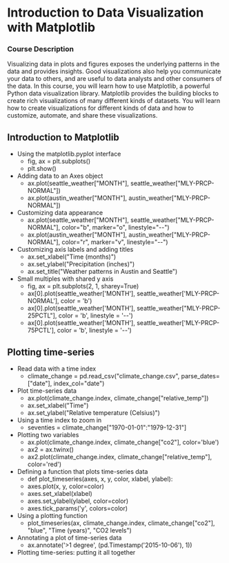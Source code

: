 # Introduction to Data Visualization with Matplotlib
### Course Description
Visualizing data in plots and figures exposes the underlying patterns in the data and provides insights. Good visualizations also help you communicate your data to others, and are useful to data analysts and other consumers of the data. In this course, you will learn how to use Matplotlib, a powerful Python data visualization library. Matplotlib provides the building blocks to create rich visualizations of many different kinds of datasets. You will learn how to create visualizations for different kinds of data and how to customize, automate, and share these visualizations.

## Introduction to Matplotlib
- Using the matplotlib.pyplot interface
    - fig, ax = plt.subplots()
    - plt.show()
- Adding data to an Axes object
    - ax.plot(seattle_weather["MONTH"], seattle_weather["MLY-PRCP-NORMAL"])
    - ax.plot(austin_weather["MONTH"], austin_weather["MLY-PRCP-NORMAL"])
- Customizing data appearance
    - ax.plot(seattle_weather["MONTH"], seattle_weather["MLY-PRCP-NORMAL"], color="b", marker="o", linestyle="--")
    - ax.plot(austin_weather["MONTH"], austin_weather["MLY-PRCP-NORMAL"], color="r", marker="v", linestyle="--")
- Customizing axis labels and adding titles
    - ax.set_xlabel("Time (months)")
    - ax.set_ylabel("Precipitation (inches)")
    - ax.set_title("Weather patterns in Austin and Seattle")
- Small multiples with shared y axis
    - fig, ax = plt.subplots(2, 1, sharey=True)
    - ax[0].plot(seattle_weather['MONTH'], seattle_weather['MLY-PRCP-NORMAL'], color = 'b')
    - ax[0].plot(seattle_weather['MONTH'], seattle_weather["MLY-PRCP-25PCTL"], color = 'b', linestyle = '--')
    - ax[0].plot(seattle_weather['MONTH'], seattle_weather['MLY-PRCP-75PCTL'], color = 'b', linestyle = '--')

## Plotting time-series
- Read data with a time index
    - climate_change = pd.read_csv("climate_change.csv", parse_dates=["date"], index_col="date")
- Plot time-series data
    - ax.plot(climate_change.index, climate_change["relative_temp"])
    - ax.set_xlabel("Time")
    - ax.set_ylabel("Relative temperature (Celsius)")
- Using a time index to zoom in
    - seventies = climate_change["1970-01-01":"1979-12-31"]
- Plotting two variables
    - ax.plot(climate_change.index, climate_change["co2"], color='blue')
    - ax2 = ax.twinx()
    - ax2.plot(climate_change.index, climate_change["relative_temp"], color='red')
- Defining a function that plots time-series data
    - def plot_timeseries(axes, x, y, color, xlabel, ylabel):
    - axes.plot(x, y, color=color)
    - axes.set_xlabel(xlabel)
    - axes.set_ylabel(ylabel, color=color)
    - axes.tick_params('y', colors=color)
- Using a plotting function
    - plot_timeseries(ax, climate_change.index, climate_change["co2"], "blue", "Time (years)", "CO2 levels")
- Annotating a plot of time-series data
    - ax.annotate('>1 degree', (pd.Timestamp('2015-10-06'), 1))
- Plotting time-series: putting it all together